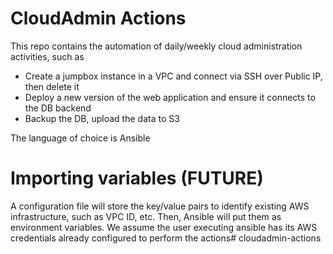 # CloudAdmin Actions

This repo contains the automation of daily/weekly cloud administration activities, such as 
* Create a jumpbox instance in a VPC and connect via SSH over Public IP, then delete it
* Deploy a new version of the web application and ensure it connects to the DB backend
* Backup the DB, upload the data to S3

The language of choice is Ansible 

# Importing variables (FUTURE)

A configuration file will store the key/value pairs to identify existing AWS infrastructure, such as VPC ID, etc.
Then, Ansible will put them as environment variables.
We assume the user executing ansible has its AWS credentials already configured to perform the actions# cloudadmin-actions
